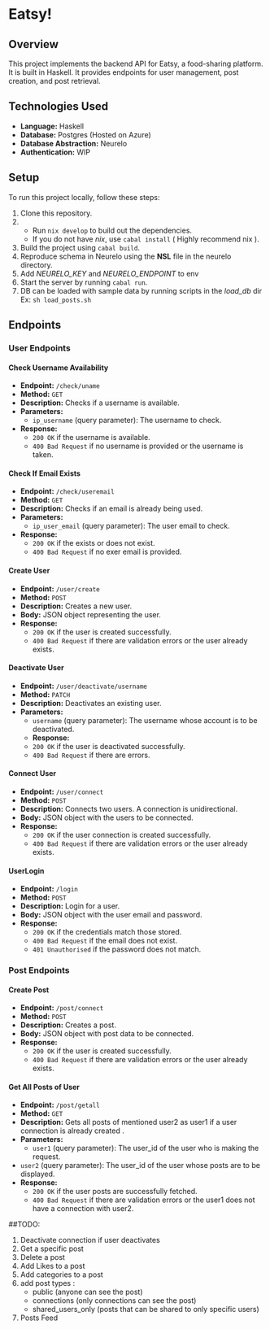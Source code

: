 
# Eatsy!

## Overview

This project implements the backend API for Eatsy, a food-sharing platform. It is built in Haskell. It provides endpoints for user management, post creation, and post retrieval.

## Technologies Used

- **Language:** Haskell
- **Database:** Postgres (Hosted on Azure)
- **Database Abstraction:** Neurelo
- **Authentication:** WIP

## Setup

To run this project locally, follow these steps:

1. Clone this repository.
2. - Run `nix develop` to build out the dependencies.
   - If you do not have *nix*, use `cabal install` ( Highly recommend nix ).
3. Build the project  using `cabal build`.
4. Reproduce schema in Neurelo  using the **NSL** file in the neurelo directory.
5. Add *NEURELO_KEY* and *NEURELO_ENDPOINT* to env 
6. Start the server by running `cabal run`.
7. DB can be loaded with sample data by running scripts in the *load_db* dir
    Ex: `sh load_posts.sh`

## Endpoints

### User Endpoints

#### Check Username Availability

- **Endpoint:** `/check/uname`
- **Method:** `GET`
- **Description:** Checks if a username is available.
- **Parameters:**
  - `ip_username` (query parameter): The username to check.
- **Response:**
  - `200 OK` if the username is available.
  - `400 Bad Request` if no username is provided or the username is taken.

#### Check If Email Exists

- **Endpoint:** `/check/useremail`
- **Method:** `GET`
- **Description:** Checks if an email is already being used.
- **Parameters:**
  - `ip_user_email` (query parameter): The user email to check.
- **Response:**
  - `200 OK` if the exists or does not exist.
  - `400 Bad Request` if no exer email is provided.

#### Create User

- **Endpoint:** `/user/create`
- **Method:** `POST`
- **Description:** Creates a new user.
- **Body:** JSON object representing the user.
- **Response:**
  - `200 OK` if the user is created successfully.
  - `400 Bad Request` if there are validation errors or the user already exists.

#### Deactivate User

- **Endpoint:** `/user/deactivate/username`
- **Method:** `PATCH`
- **Description:** Deactivates an existing user.
- **Parameters:**
  - `username` (query parameter): The username whose account is to be deactivated.
  - **Response:**
  - `200 OK` if the user is deactivated successfully.
  - `400 Bad Request` if there are errors.
 
#### Connect User

- **Endpoint:** `/user/connect`
- **Method:** `POST`
- **Description:** Connects two users. A connection is unidirectional.
- **Body:** JSON object with the users to be connected.
- **Response:**
  - `200 OK` if the user connection is created successfully.
  - `400 Bad Request` if there are validation errors or the user already exists.

#### UserLogin

- **Endpoint:** `/login`
- **Method:** `POST`
- **Description:** Login for a user.
- **Body:** JSON object with the user email and password.
- **Response:**
  - `200 OK` if the credentials match those stored.
  - `400 Bad Request` if the email does not exist.
  - `401 Unauthorised` if the password does not match.


### Post Endpoints

#### Create Post


- **Endpoint:** `/post/connect`
- **Method:** `POST`
- **Description:** Creates a post.
- **Body:** JSON object with post data to be connected.
- **Response:**
  - `200 OK` if the user is created successfully.
  - `400 Bad Request` if there are validation errors or the user already exists.
 
#### Get All Posts of User


- **Endpoint:** `/post/getall`
- **Method:** `GET`
- **Description:** Gets all posts of mentioned user2 as user1 if a user connection is already created .
- **Parameters:**
  - `user1` (query parameter): The user_id of the user who is making the request.
 - `user2` (query parameter): The user_id of the user whose posts are to be displayed.
- **Response:**
  - `200 OK` if the user posts are successfully fetched.
  - `400 Bad Request` if there are validation errors or the user1 does not have a connection with user2.

##TODO:
1. Deactivate connection if user deactivates
3. Get a specific post
4. Delete a post
5. Add Likes to a post
6. Add categories to a post
7. add post types :
    - public (anyone can see the post)
    - connections (only connections can see the post)
    - shared_users_only (posts that can be shared to only specific users)
8. Posts Feed
